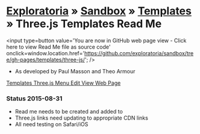 [Exploratoria]( http://exploratoria.github.io ) &raquo; [Sandbox]( http://exploratoria.github.io/sandbox/ ) &raquo; [Templates]( http://exploratoria.github.io/sandbox/templates/ ) &raquo;
Three.js Templates Read Me
===

<span style=display:none; >[You are now in GitHub source code view - click here to view Read Me file as a web page]( http://exploratoria.github.io/sandbox/templates/three-js/index.html "View file as a web page." ) </span>
<input type=button value='You are now in GitHub web page view - Click here to view Read Me file as source code' onclick=window.location.href='https://github.com/exploratoria/sandbox/tree/gh-pages/templates/three-js/'; />


* As developed by Paul Masson and Theo Armour

[Templates Three.js Menu Edit View Web Page](  http://exploratoria.github.io/sandbox/templates/three-js/templates-threejs-menu-edit-view/build/ )

### Status 2015-08-31

* Read me needs to be created and added to
* Three.js links need updating to appropriate CDN links
* All need testing on Safari/iOS